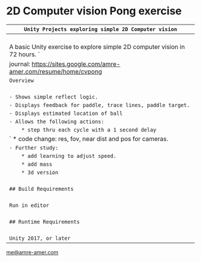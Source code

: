 # 2D Computer vision Pong exercise

| `Unity Projects exploring simple 2D Computer vision`             |
| ------------------------------------------------------------ |
| ` `                                                          |
| A basic Unity exercise to explore simple 2D computer vision in 72 hours. ` |
| journal: https://sites.google.com/amre-amer.com/resume/home/cvpong |
| `Overview`                                                   |
| ` `                                                          |
| `- Shows simple reflect logic.`                              |
| `- Displays feedback for paddle, trace lines, paddle target.`|
| `- Displays estimated location of ball `                     |
| `- Allows the following actions:`                            |
| `    * step thru each cycle with a 1 second delay`           |
| `    * code change: res, fov, near dist and pos for cameras. |
| `- Further study:`                                           |
| `    * add learning to adjust speed.`                        |
| `    * add mass`                                             |
| `    * 3d version`                                           |
| ` `                                                          |
| `## Build Requirements`                                      |
| ` `                                                          |
| `Run in editor`                                              |
| ` `                                                          |
| `## Runtime Requirements`                                    |
| ` `                                                          |
| `Unity 2017, or later`                                       |

me@amre-amer.com

